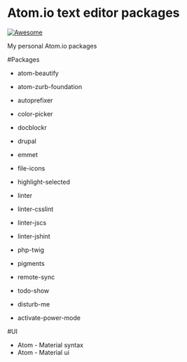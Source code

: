 # Atom.io text editor packages

[![Awesome](https://cdn.rawgit.com/sindresorhus/awesome/d7305f38d29fed78fa85652e3a63e154dd8e8829/media/badge.svg)](https://github.com/sindresorhus/awesome)

My personal Atom.io packages

#Packages
* atom-beautify
* atom-zurb-foundation
* autoprefixer
* color-picker
* docblockr
* drupal
* emmet
* file-icons
* highlight-selected
* linter
* linter-csslint
* linter-jscs
* linter-jshint
* php-twig
* pigments
* remote-sync
* todo-show

* disturb-me
* activate-power-mode

#UI
* Atom - Material syntax
* Atom - Material ui
